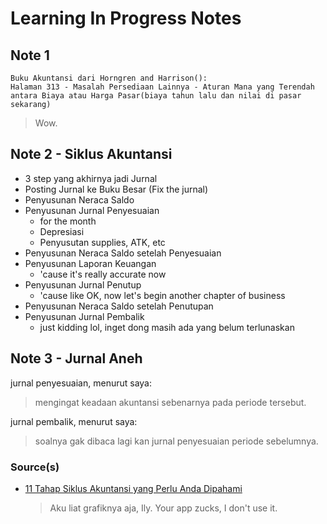 # Learning In Progress Notes

## Note 1

```
Buku Akuntansi dari Horngren and Harrison():
Halaman 313 - Masalah Persediaan Lainnya - Aturan Mana yang Terendah antara Biaya atau Harga Pasar(biaya tahun lalu dan nilai di pasar sekarang)
```

> Wow.

## Note 2 - Siklus Akuntansi

- 3 step yang akhirnya jadi Jurnal
- Posting Jurnal ke Buku Besar (Fix the jurnal)
- Penyusunan Neraca Saldo
- Penyusunan Jurnal Penyesuaian
  - for the month
  - Depresiasi
  - Penyusutan supplies, ATK, etc
- Penyusunan Neraca Saldo setelah Penyesuaian
- Penyusunan Laporan Keuangan
  - 'cause it's really accurate now
- Penyusunan Jurnal Penutup
  - 'cause like OK, now let's begin another chapter of business
- Penyusunan Neraca Saldo setelah Penutupan
- Penyusunan Jurnal Pembalik
  - just kidding lol, inget dong masih ada yang belum terlunaskan

## Note 3 - Jurnal Aneh

jurnal penyesuaian, menurut saya:
> mengingat keadaan akuntansi sebenarnya pada periode tersebut.

jurnal pembalik, menurut saya:
> soalnya gak dibaca lagi kan jurnal penyesuaian periode sebelumnya.

### Source(s)

- [11 Tahap Siklus Akuntansi yang Perlu Anda Dipahami](https://www.jurnal.id/id/blog/2018-11-tahap-siklus-akuntansi-yang-perlu-anda-dipahami/)

  > Aku liat grafiknya aja, Ily. Your app zucks, I don't use it.
